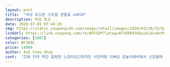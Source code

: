 ```yaml
---
layout: post 
title:  "여성 토오픈 스트랩 샌들힐 sn019" 
description: 여성 토오 ..
date: 2020-07-01 07:44:26 
img: https://static.coupangcdn.com/image/retail/images/2020/03/20/15/6/164ec088-afcf-40ad-8465-e6f609893799.jpg 
linkUrl: https://link.coupang.com/re/AFFSDP?lptag=AF3600438&subid=ahnPublicAsk&pageKey=1384698293&itemId=2419441634&vendorItemId=70413625570&traceid=V0-113-739b772b948338b6 
categories: [1007] 
color: BF360C 
price: 14900 
author: Ask View Shop 
cont:  "230 인데 약간 헐렁한 느낌이있긴하지만 사진처럼 이뻐요 굽높이에비해서 신었을때 발이많이불편하지 않았어요<br/>가격대비 만족합니다<br/>가격만큼입니다.<br/>.<br/>  본드칠 다보여요.<br/>.<br/> 곧 발목끈도 떨어질것같네요.<br/>이신발이 이쁘다 하시는 분들은 수제화 안신어 보신듯.<br/>.<br/>  간혹 가격대비 좋은것있는데 진짜 부실해 보이네요<br/>멀리서보면 이쁘다 가 정답인신발.<br/>.<br/><br/>신발이또 큽니다 예상하에 적은거샀는데도 큽니다<br/>접착 부분을 조금더 신경 써주시면 별5개감입니다<br/>" 
---
```

